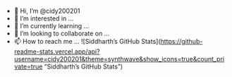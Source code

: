 - 👋 Hi, I’m @cidy200201
- 👀 I’m interested in ...
- 🌱 I’m currently learning ...
- 💞️ I’m looking to collaborate on ...
- 📫 How to reach me ...
![Siddharth’s GitHub Stats](https://github-readme-stats.vercel.app/api?username=cidy200201&theme=synthwave&show_icons=true&count_private=true “Siddharth’s GitHub Stats”)